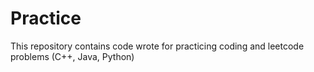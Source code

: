 # Practice
This repository contains code wrote for practicing coding and leetcode problems (C++, Java, Python)
